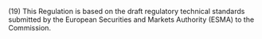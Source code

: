 (19) This Regulation is based on the draft regulatory technical standards submitted by the European Securities and Markets Authority (ESMA) to the Commission.